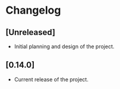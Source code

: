 # Changelog

## [Unreleased]

- Initial planning and design of the project.

## [0.14.0]

- Current release of the project.